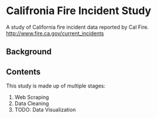 # Califronia Fire Incident Study
A study of California fire incident data reported by Cal Fire. http://www.fire.ca.gov/current_incidents 

## Background


## Contents 
This study is made up of multiple stages:
1. Web Scraping
2. Data Cleaning
3. TODO: Data Visualization
